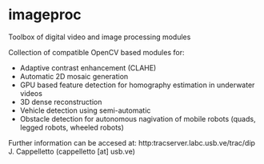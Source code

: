 # imageproc
Toolbox of digital video and image processing modules

Collection of compatible OpenCV based modules for:

- Adaptive contrast enhancement (CLAHE)
- Automatic 2D mosaic generation
- GPU based feature detection for homography estimation in underwater videos
- 3D dense reconstruction
- Vehicle detection using semi-automatic 
- Obstacle detection for autonomous nagivation of mobile robots (quads, legged robots, wheeled robots)

Further information can be accesed at: http:tracserver.labc.usb.ve/trac/dip
J. Cappelletto (cappelletto [at] usb.ve)
